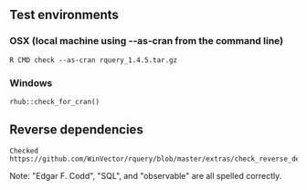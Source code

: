 

## Test environments

### OSX (local machine using --as-cran from the command line)

    R CMD check --as-cran rquery_1.4.5.tar.gz 
    
### Windows

    rhub::check_for_cran()

## Reverse dependencies

    Checked https://github.com/WinVector/rquery/blob/master/extras/check_reverse_dependencies.md

Note: "Edgar F. Codd", "SQL", and "observable" are all spelled correctly.
